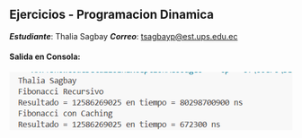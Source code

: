## Ejercicios -  Programacion Dinamica 

***Estudiante***: Thalia Sagbay
***Correo***: tsagbayp@est.ups.edu.ec


#### Salida en Consola:
![alt text](image.png)